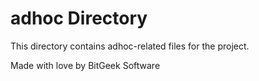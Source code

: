 # adhoc Directory

This directory contains adhoc-related files for the project.

Made with love by BitGeek Software
